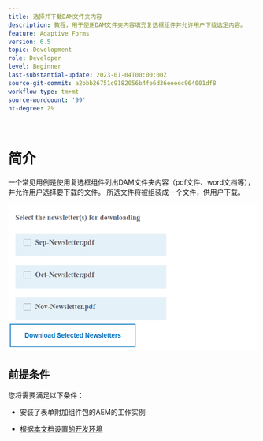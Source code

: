 ```yaml
---
title: 选择并下载DAM文件夹内容
description: 教程，用于使用DAM文件夹内容填充复选框组件并允许用户下载选定内容。
feature: Adaptive Forms
version: 6.5
topic: Development
role: Developer
level: Beginner
last-substantial-update: 2023-01-04T00:00:00Z
source-git-commit: a2bbb26751c9182056b4fe6d36eeeec964001df8
workflow-type: tm+mt
source-wordcount: '99'
ht-degree: 2%

---
```


# 简介

一个常见用例是使用复选框组件列出DAM文件夹内容（pdf文件、word文档等），并允许用户选择要下载的文件。 所选文件将被组装成一个文件，供用户下载。

![用例](assets/newsletters-download1.png)

## 前提条件

您将需要满足以下条件：

* 安装了表单附加组件包的AEM的工作实例

* [根据本文档设置的开发环境](https://experienceleague.adobe.com/docs/experience-manager-learn/forms/creating-your-first-osgi-bundle/create-your-first-osgi-bundle.html)



